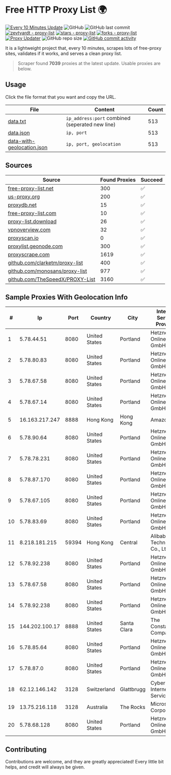 
# Free HTTP Proxy List 🌍

[![Every 10 Minutes Update](https://github.com/mertguvencli/http-proxy-list/actions/workflows/main.yml/badge.svg?branch=main)](https://github.com/mertguvencli/http-proxy-list/actions/workflows/main.yml)
![GitHub](https://img.shields.io/github/license/mertguvencli/http-proxy-list)
![GitHub last commit](https://img.shields.io/github/last-commit/mertguvencli/http-proxy-list)
[![zevtyardt - proxy-list](https://img.shields.io/static/v1?label=zevtyardt&message=proxy-list&color=blue&logo=github)](https://github.com/zevtyardt/proxy-list "Go to GitHub repo")
[![stars - proxy-list](https://img.shields.io/github/stars/zevtyardt/proxy-list?style=social)](https://github.com/zevtyardt/proxy-list)
[![forks - proxy-list](https://img.shields.io/github/forks/zevtyardt/proxy-list?style=social)](https://github.com/zevtyardt/proxy-list)
[![Proxy Updater](https://github.com/zevtyardt/proxy-list/workflows/Proxy%20Updater/badge.svg)](https://github.com/zevtyardt/proxy-list/actions?query=workflow:"Proxy+Updater")
![GitHub repo size](https://img.shields.io/github/repo-size/zevtyardt/proxy-list)
[![GitHub commit activity](https://img.shields.io/github/commit-activity/m/zevtyardt/proxy-list?logo=commits)](https://github.com/zevtyardt/proxy-list/commits/main)

It is a lightweight project that, every 10 minutes, scrapes lots of free-proxy sites, validates if it works, and serves a clean proxy list.

> Scraper found **7039** proxies at the latest update. Usable proxies are below.

## Usage

Click the file format that you want and copy the URL.

|File|Content|Count|
|----|-------|-----|
|[data.txt](https://raw.githubusercontent.com/mertguvencli/http-proxy-list/main/proxy-list/data.txt)|`ip_address:port` combined (seperated new line)|513|
|[data.json](https://raw.githubusercontent.com/mertguvencli/http-proxy-list/main/proxy-list/data.json)|`ip, port`|513|
|[data-with-geolocation.json](https://raw.githubusercontent.com/mertguvencli/http-proxy-list/main/proxy-list/data-with-geolocation.json)|`ip, port, geolocation`|513|

## Sources

|Source|Found Proxies|Succeed|
|------|-------------|-------|
|[free-proxy-list.net](https://free-proxy-list.net)|300|✅|
|[us-proxy.org](https://www.us-proxy.org)|200|✅|
|[proxydb.net](http://proxydb.net)|15|✅|
|[free-proxy-list.com](https://free-proxy-list.com/?page=&port=&type%5B%5D=http&type%5B%5D=https&up_time=0&search=Search)|10|✅|
|[proxy-list.download](https://www.proxy-list.download/HTTP)|26|✅|
|[vpnoverview.com](https://vpnoverview.com/privacy/anonymous-browsing/free-proxy-servers)|32|✅|
|[proxyscan.io](https://www.proxyscan.io)|0|✅|
|[proxylist.geonode.com](https://proxylist.geonode.com/api/proxy-list?limit=300&page=1&sort_by=lastChecked&sort_type=desc&protocols=http,https)|300|✅|
|[proxyscrape.com](https://api.proxyscrape.com/v2/?request=displayproxies&protocol=http&timeout=10000&country=all&ssl=all&anonymity=all)|1619|✅|
|[github.com/clarketm/proxy-list](https://raw.githubusercontent.com/clarketm/proxy-list/master/proxy-list-raw.txt)|400|✅|
|[github.com/monosans/proxy-list](https://raw.githubusercontent.com/monosans/proxy-list/main/proxies/http.txt)|977|✅|
|[github.com/TheSpeedX/PROXY-List](https://raw.githubusercontent.com/TheSpeedX/PROXY-List/master/http.txt)|3160|✅|


## Sample Proxies With Geolocation Info

|#|Ip|Port|Country|City|Internet Service Provider|
|-|--|----|-------|----|-------------------------|
|1|5.78.44.51|8080|United States|Portland|Hetzner Online GmbH|
|2|5.78.80.83|8080|United States|Portland|Hetzner Online GmbH|
|3|5.78.67.58|8080|United States|Portland|Hetzner Online GmbH|
|4|5.78.67.14|8080|United States|Portland|Hetzner Online GmbH|
|5|16.163.217.247|8888|Hong Kong|Hong Kong|Amazon.com|
|6|5.78.90.64|8080|United States|Portland|Hetzner Online GmbH|
|7|5.78.78.231|8080|United States|Portland|Hetzner Online GmbH|
|8|5.78.87.170|8080|United States|Portland|Hetzner Online GmbH|
|9|5.78.67.105|8080|United States|Portland|Hetzner Online GmbH|
|10|5.78.83.69|8080|United States|Portland|Hetzner Online GmbH|
|11|8.218.181.215|59394|Hong Kong|Central|Alibaba (US) Technology Co., Ltd.|
|12|5.78.92.238|8080|United States|Portland|Hetzner Online GmbH|
|13|5.78.67.58|8080|United States|Portland|Hetzner Online GmbH|
|14|5.78.92.238|8080|United States|Portland|Hetzner Online GmbH|
|15|144.202.100.17|8888|United States|Santa Clara|The Constant Company|
|16|5.78.85.64|8080|United States|Portland|Hetzner Online GmbH|
|17|5.78.87.0|8080|United States|Portland|Hetzner Online GmbH|
|18|62.12.146.142|3128|Switzerland|Glattbrugg|Cyberlink Internet Services AG|
|19|13.75.216.118|3128|Australia|The Rocks|Microsoft Corporation|
|20|5.78.68.128|8080|United States|Portland|Hetzner Online GmbH|



## Contributing

Contributions are welcome, and they are greatly appreciated! Every
little bit helps, and credit will always be given.

